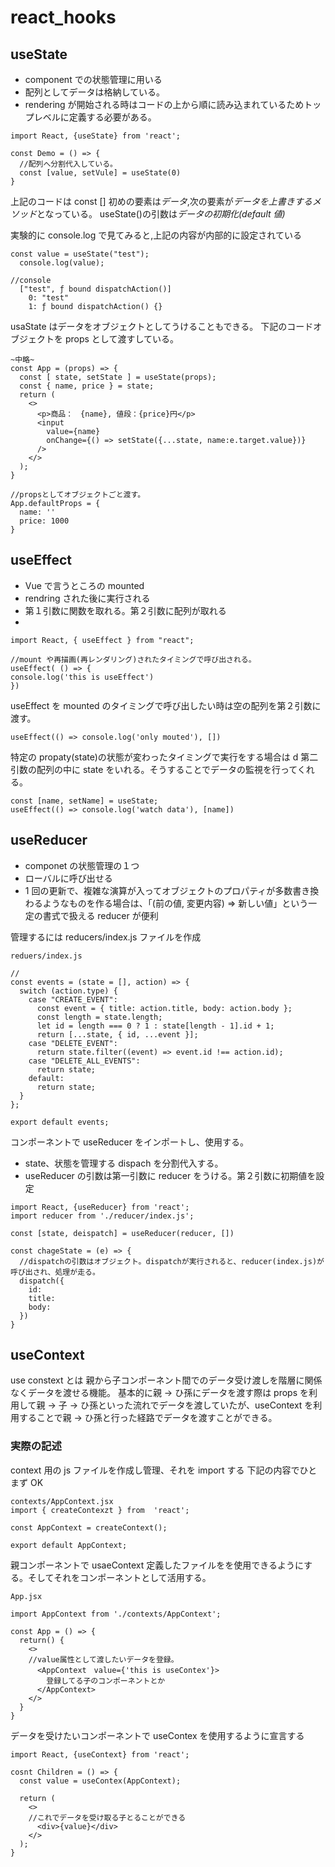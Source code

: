# react_hooks

## useState

- component での状態管理に用いる
- 配列としてデータは格納している。
- rendering が開始される時はコードの上から順に読み込まれているためトップレベルに定義する必要がある。

```
import React, {useState} from 'react';

const Demo = () => {
  //配列へ分割代入している。
  const [value, setVule] = useState(0)
}
```

上記のコードは const [] 初めの要素は*データ*,次の要素が*データを上書きするメソッド*となっている。
useState()の引数は*データの初期化(default 値)*

実験的に console.log で見てみると,上記の内容が内部的に設定されている

```
const value = useState("test");
  console.log(value);

//console
  ["test", ƒ bound dispatchAction()]
    0: "test"
    1: ƒ bound dispatchAction() {}
```

usaState はデータをオブジェクトとしてうけることもできる。
下記のコードオブジェクトを props として渡すしている。

```
~中略~
const App = (props) => {
  const [ state, setState ] = useState(props);
  const { name, price } = state;
  return (
    <>
      <p>商品：　{name}, 値段：{price}円</p>
      <input
        value={name}
        onChange={() => setState({...state, name:e.target.value})}
      />
    </>
  );
}

//propsとしてオブジェクトごと渡す。
App.defaultProps = {
  name: ''
  price: 1000
}
```

## useEffect

- Vue で言うところの mounted
- rendring された後に実行される
- 第１引数に関数を取れる。第２引数に配列が取れる
-

```
import React, { useEffect } from "react";

//mount や再描画(再レンダリング)されたタイミングで呼び出される。
useEffect( () => {
console.log('this is useEffect')
})
```

useEffect を mounted のタイミングで呼び出したい時は空の配列を第２引数に渡す。

```
useEffect(() => console.log('only mouted'), [])
```

特定の propaty(state)の状態が変わったタイミングで実行をする場合は d 第二引数の配列の中に state をいれる。そうすることでデータの監視を行ってくれる。

```
const [name, setName] = useState;
useEffect(() => console.log('watch data'), [name])
```

## useReducer

- componet の状態管理の１つ
- ローバルに呼び出せる
- 1 回の更新で、複雑な演算が入ってオブジェクトのプロパティが多数書き換わるようなものを作る場合は、「(前の値, 変更内容) => 新しい値」という一定の書式で扱える reducer が便利

管理するには reducers/index.js ファイルを作成

```
reduers/index.js

//
const events = (state = [], action) => {
  switch (action.type) {
    case "CREATE_EVENT":
      const event = { title: action.title, body: action.body };
      const length = state.length;
      let id = length === 0 ? 1 : state[length - 1].id + 1;
      return [...state, { id, ...event }];
    case "DELETE_EVENT":
      return state.filter((event) => event.id !== action.id);
    case "DELETE_ALL_EVENTS":
      return state;
    default:
      return state;
  }
};

export default events;
```

コンポーネントで useReducer をインポートし、使用する。

- state、状態を管理する dispach を分割代入する。
- useReducer の引数は第一引数に reducer をうける。第２引数に初期値を設定

```
import React, {useReducer} from 'react';
import reducer from './reducer/index.js';

const [state, deispatch] = useReducer(reducer, [])

const chageState = (e) => {
  //dispatchの引数はオブジェクト。dispatchが実行されると、reducer(index.js)が呼び出され、処理が走る。
  dispatch({
    id:
    title:
    body:
  })
}
```

## useContext

use constext とは
親から子コンポーネント間でのデータ受け渡しを階層に関係なくデータを渡せる機能。
基本的に親 → ひ孫にデータを渡す際は props を利用して親 → 子 → ひ孫といった流れでデータを渡していたが、useContext を利用することで親 → ひ孫と行った経路でデータを渡すことができる。

### 実際の記述

context 用の js ファイルを作成し管理、それを import する
下記の内容でひとまず OK

```
contexts/AppContext.jsx
import { createContexzt } from  'react';

const AppContext = createContext();

export default AppContext;
```

親コンポーネントで usaeContext 定義したファイルをを使用できるようにする。そしてそれをコンポーネントとして活用する。

```
App.jsx

import AppContext from './contexts/AppContext';

const App = () => {
  return() {
    <>
    //value属性として渡したいデータを登録。
      <AppContext　value={'this is useContex'}>
        登録してる子のコンポーネントとか
      </AppContext>
    </>
  }
}
```

データを受けたいコンポーネントで useContex を使用するように宣言する

```
import React, {useContext} from 'react';

cosnt Children = () => {
  const value = useContex(AppContext);

  return (
    <>
    //これでデータを受け取る子とることができる
      <div>{value}</div>
    </>
  );
}
```
